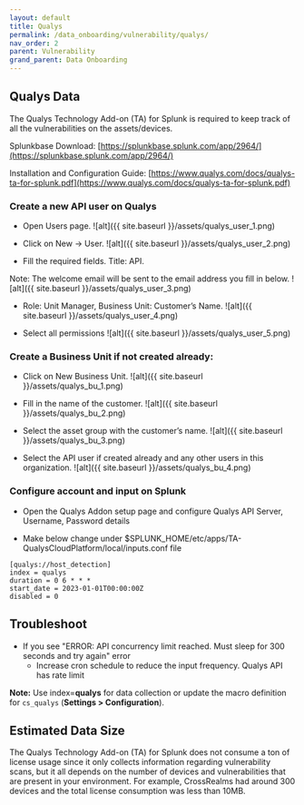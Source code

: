 ```yaml
---
layout: default
title: Qualys
permalink: /data_onboarding/vulnerability/qualys/
nav_order: 2
parent: Vulnerability
grand_parent: Data Onboarding
---
```


## **Qualys Data**

The Qualys Technology Add-on (TA) for Splunk is required to keep track of all the vulnerabilities on the assets/devices.  

Splunkbase Download: 
[https://splunkbase.splunk.com/app/2964/](https://splunkbase.splunk.com/app/2964/) 

Installation and Configuration Guide: 
[https://www.qualys.com/docs/qualys-ta-for-splunk.pdf](https://www.qualys.com/docs/qualys-ta-for-splunk.pdf) 

### Create a new API user on Qualys

* Open Users page.
![alt]({{ site.baseurl }}/assets/qualys_user_1.png)

* Click on New -> User.
![alt]({{ site.baseurl }}/assets/qualys_user_2.png)

* Fill the required fields. Title: API. 

Note: The welcome email will be sent to the email address you fill in below. 
![alt]({{ site.baseurl }}/assets/qualys_user_3.png)

* Role: Unit Manager, Business Unit: Customer’s Name. 
![alt]({{ site.baseurl }}/assets/qualys_user_4.png)

* Select all permissions
![alt]({{ site.baseurl }}/assets/qualys_user_5.png)


### Create a Business Unit if not created already: 

* Click on New Business Unit. 
![alt]({{ site.baseurl }}/assets/qualys_bu_1.png)

* Fill in the name of the customer.
![alt]({{ site.baseurl }}/assets/qualys_bu_2.png)

* Select the asset group with the customer’s name.
![alt]({{ site.baseurl }}/assets/qualys_bu_3.png)

* Select the API user if created already and any other users in this organization.
![alt]({{ site.baseurl }}/assets/qualys_bu_4.png)

### Configure account and input on Splunk

* Open the Qualys Addon setup page and configure Qualys API Server, Username, Password details

* Make below change under $SPLUNK_HOME/etc/apps/TA-QualysCloudPlatform/local/inputs.conf file

```
[qualys://host_detection]
index = qualys
duration = 0 6 * * *
start_date = 2023-01-01T00:00:00Z
disabled = 0
```

## Troubleshoot

* If you see "ERROR: API concurrency limit reached.  Must sleep for 300 seconds and try again" error
    * Increase cron schedule to reduce the input frequency. Qualys API has rate limit


**Note:** Use index=**qualys** for data collection or update the macro definition for `cs_qualys` (**Settings > Configuration**).

## Estimated Data Size

The Qualys Technology Add-on (TA) for Splunk does not consume a ton of license usage since it only collects information regarding vulnerability scans, but it all depends on the number of devices and vulnerabilities that are present in your environment. For example, CrossRealms had around 300 devices and the total license consumption was less than 10MB. 